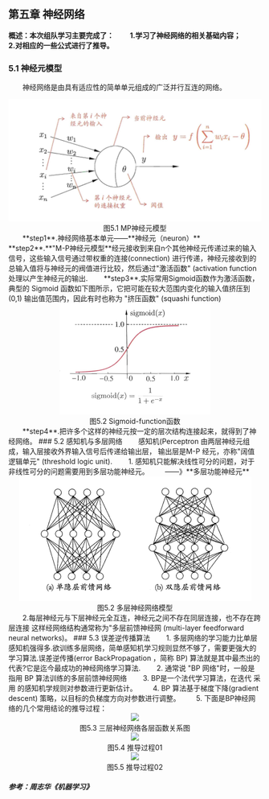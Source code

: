 ## 第五章 神经网络
**概述：本次组队学习主要完成了：**
&emsp;&emsp;**1.学习了神经网络的相关基础内容；**
&emsp;&emsp;**2.对相应的一些公式进行了推导。**
### 5.1 神经元模型
&emsp;&emsp;神经网络是由具有适应性的简单单元组成的广泛并行互连的网络。
<div align=center>
    <img src="./pic/M-P-neuron.png" width="">
</div>
 <center>图5.1 MP神经元模型</center>
&emsp;&emsp;**step1**.神经网络基本单元——**神经元（neuron）**
&emsp;&emsp;**step2**.**"M-P神经元模型**经元接收到来自n个其他神经元传递过来的输入信号，这些输入信号通过带权重的连接(connection) 进行传递，神经元接收到的总输入值将与神经元的阀值进行比较，然后通过"激活函数" (activation function 处理以产生神经元的输出.
&emsp;&emsp;**step3**.实际常用Sigmoid函数作为激活函数，典型的 Sigmoid 函数如下图所示，它把可能在较大范围内变化的输入值挤压到 (0,1) 输出值范围内，因此有时也称为 "挤压函数" (squashi function)
<div align=center>
    <img src="./pic/Sigmoid-function.png" width="">
</div>
 <center>图5.2 Sigmoid-function函数</center>
&emsp;&emsp;**step4**.把许多个这样的神经元按一定的层次结构连接起来，就得到了神经网络。
### 5.2 感知机与多层网络
&emsp;&emsp;感知机(Perceptron 由两层神经元组成，输入层接收外界输入信号后传递给输出层， 输出层是M-P 经元，亦称"阔值逻辑单元" (threshold logic unit).
&emsp;&emsp;1. 感知机只能解决线性可分的问题，对于非线性可分的问题需要用到多层功能神经元。
&emsp;&emsp;——》**多层功能神经元**
<div align=center>
    <img src="./pic/multi-neuron.png" width="">
</div>
 <center>图5.2 多层神经网络模型</center>
&emsp;&emsp;2.每层神经元与下层神经元全互连，神经元之间不存在同层连接，也不存在跨层连接 这样经网络结构通常称为"多层前馈神经网 (multi-layer feedforward neural networks)。
### 5.3 误差逆传播算法
&emsp;&emsp;1. 多层网络的学习能力比单层感知机强得多.欲训练多层网络，简单感知机学习规则显然不够了，需要更强大的学习算法.误差逆传播(error BackPropagation ，简称 BP) 算法就是其中最杰出的代表?它是迄今最成功的神经网络学习算法.
&emsp;&emsp;2. 通常说 "BP 网络"时，一般是指用 BP 算法训练的多层前馈神经网络
&emsp;&emsp;3. BP是一个法代学习算法，在迭代 采用 的感知机学规则对参数进行更新估计。
&emsp;&emsp;4. BP 算法基于梯度下降(gradient descent) 策略，以目标的负梯度方向对参数进行调整。
&emsp;&emsp;5. 下面是BP神经网络的几个常用结论的推导过程：

<div align=center>
    <img src="./pic/公式推导00.jpg" width="">
</div>
 <center>图5.3 三层神经网络各层函数关系图</center>
<div align=center>
    <img src="./pic/公式推导01.jpg" width="">
</div>
 <center>图5.4 推导过程01</center>
<div align=center>
    <img src="./pic/公式推导02.jpg" width="">
</div>
 <center>图5.5 推导过程02</center>

##### 参考：周志华《机器学习》
